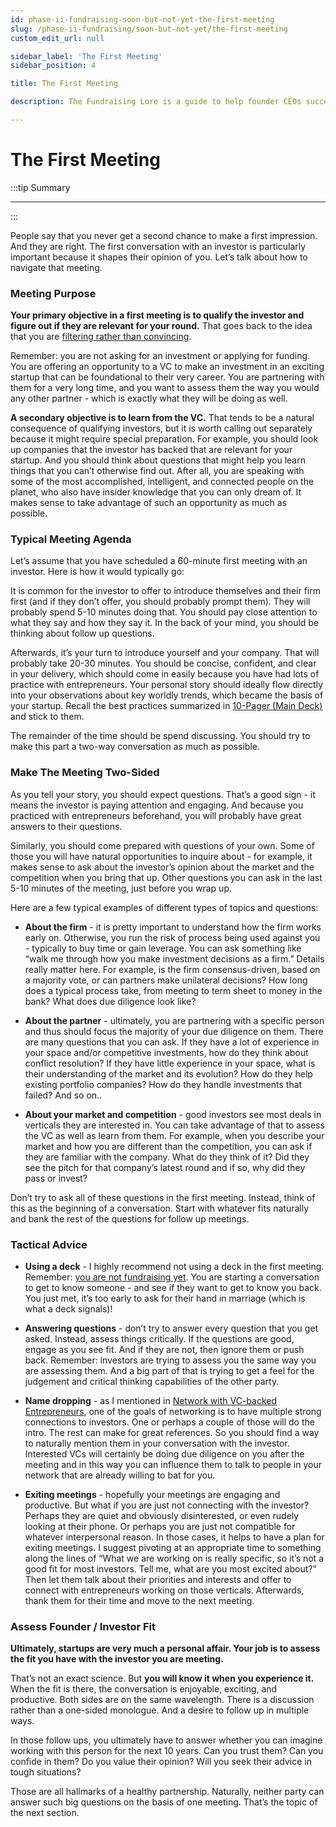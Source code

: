 ```yaml
---
id: phase-ii-fundraising-soon-but-not-yet-the-first-meeting
slug: /phase-ii-fundraising/soon-but-not-yet/the-first-meeting
custom_edit_url: null

sidebar_label: 'The First Meeting'
sidebar_position: 4

title: The First Meeting

description: The Fundraising Lore is a guide to help founder CEOs successfully raise early-stage VC financing from Silicon Valley investors.

---
```


# The First Meeting

:::tip Summary

****

:::

People say that you never get a second chance to make a first impression. And they are right. The first conversation with an investor is particularly important because it shapes their opinion of you. Let’s talk about how to navigate that meeting.

### Meeting Purpose

**Your primary objective in a first meeting is to qualify the investor and figure out if they are relevant for your round.** That goes back to the idea that you are [filtering rather than convincing](/phase-ii-fundraising/fundraising-psychology/founder-pov).

Remember: you are not asking for an investment or applying for funding. You are offering an opportunity to a VC to make an investment in an exciting startup that can be foundational to their very career. You are partnering with them for a very long time, and you want to assess them the way you would any other partner - which is exactly what they will be doing as well.

**A secondary objective is to learn from the VC.** That tends to be a natural consequence of qualifying investors, but it is worth calling out separately because it might require special preparation. For example, you should look up companies that the investor has backed that are relevant for your startup. And you should think about questions that might help you learn things that you can’t otherwise find out. After all, you are speaking with some of the most accomplished, intelligent, and connected people on the planet, who also have insider knowledge that you can only dream of. It makes sense to take advantage of such an opportunity as much as possible.

### Typical Meeting Agenda

Let’s assume that you have scheduled a 60-minute first meeting with an investor. Here is how it would typically go:

It is common for the investor to offer to introduce themselves and their firm first (and if they don’t offer, you should probably prompt them). They will probably spend 5-10 minutes doing that. You should pay close attention to what they say and how they say it. In the back of your mind, you should be thinking about follow up questions.

Afterwards, it’s your turn to introduce yourself and your company. That will probably take 20-30 minutes. You should be concise, confident, and clear in your delivery, which should come in easily because you have had lots of practice with entrepreneurs. Your personal story should ideally flow directly into your observations about key worldly trends, which became the basis of your startup. Recall the best practices summarized in [10-Pager (Main Deck)](/phase-i-preparation/draft-effective-fundraising-materials/ten-pager-main-deck) and stick to them.

The remainder of the time should be spend discussing. You should try to make this part a two-way conversation as much as possible.

### Make The Meeting Two-Sided

As you tell your story, you should expect questions. That’s a good sign - it means the investor is paying attention and engaging. And because you practiced with entrepreneurs beforehand, you will probably have great answers to their questions.

Similarly, you should come prepared with questions of your own. Some of those you will have natural opportunities to inquire about - for example, it makes sense to ask about the investor’s opinion about the market and the competition when you bring that up. Other questions you can ask in the last 5-10 minutes of the meeting, just before you wrap up.

Here are a few typical examples of different types of topics and questions:

- **About the firm** - it is pretty important to understand how the firm works early on. Otherwise, you run the risk of process being used against you - typically to buy time or gain leverage. You can ask something like “walk me through how you make investment decisions as a firm.” Details really matter here. For example, is the firm consensus-driven, based on a majority vote, or can partners make unilateral decisions? How long does a typical process take, from meeting to term sheet to money in the bank? What does due diligence look like?

- **About the partner** - ultimately, you are partnering with a specific person and thus should focus the majority of your due diligence on them. There are many questions that you can ask. If they have a lot of experience in your space and/or competitive investments, how do they think about conflict resolution? If they have little experience in your space, what is their understanding of the market and its evolution? How do they help existing portfolio companies? How do they handle investments that failed? And so on..

- **About your market and competition** - good investors see most deals in verticals they are interested in. You can take advantage of that to assess the VC as well as learn from them. For example, when you describe your market and how you are different than the competition, you can ask if they are familiar with the company. What do they think of it? Did they see the pitch for that company’s latest round and if so, why did they pass or invest?

Don’t try to ask all of these questions in the first meeting. Instead, think of this as the beginning of a conversation. Start with whatever fits naturally and bank the rest of the questions for follow up meetings.

### Tactical Advice

- **Using a deck** - I highly recommend not using a deck in the first meeting. Remember: [you are not fundraising yet](/phase-ii-fundraising/soon-but-not-yet). You are starting a conversation to get to know someone - and see if they want to get to know you back. You just met, it’s too early to ask for their hand in marriage (which is what a deck signals)!

- **Answering questions** - don’t try to answer every question that you get asked. Instead, assess things critically. If the questions are good, engage as you see fit. And if they are not, then ignore them or push back. Remember: investors are trying to assess you the same way you are assessing them. And a big part of that is trying to get a feel for the judgement and critical thinking capabilities of the other party.

- **Name dropping** - as I mentioned in [Network with VC-backed Entrepreneurs](/phase-i-preparation/network-with-vc-backed-entrepreneurs), one of the goals of networking is to have multiple strong connections to investors. One or perhaps a couple of those will do the intro. The rest can make for great references. So you should find a way to naturally mention them in your conversation with the investor. Interested VCs will certainly be doing due diligence on you after the meeting and in this way you can influence them to talk to people in your network that are already willing to bat for you.

- **Exiting meetings** - hopefully your meetings are engaging and productive. But what if you are just not connecting with the investor? Perhaps they are quiet and obviously disinterested, or even rudely looking at their phone. Or perhaps you are just not compatible for whatever interpersonal reason. In those cases, it helps to have a plan for exiting meetings. I suggest pivoting at an appropriate time to something along the lines of “What we are working on is really specific, so it’s not a good fit for most investors. Tell me, what are you most excited about?” Then let them talk about their priorities and interests and offer to connect with entrepreneurs working on those verticals. Afterwards, thank them for their time and move to the next meeting.

### Assess Founder / Investor Fit

**Ultimately, startups are very much a personal affair. Your job is to assess the fit you have with the investor you are meeting.**

That’s not an exact science. But **you will know it when you experience it.** When the fit is there, the conversation is enjoyable, exciting, and productive. Both sides are on the same wavelength. There is a discussion rather than a one-sided monologue. And a desire to follow up in multiple ways.

In those follow ups, you ultimately have to answer whether you can imagine working with this person for the next 10 years. Can you trust them? Can you confide in them? Do you value their opinion? Will you seek their advice in tough situations?

Those are all hallmarks of a healthy partnership. Naturally, neither party can answer such big questions on the basis of one meeting. That’s the topic of the next section.